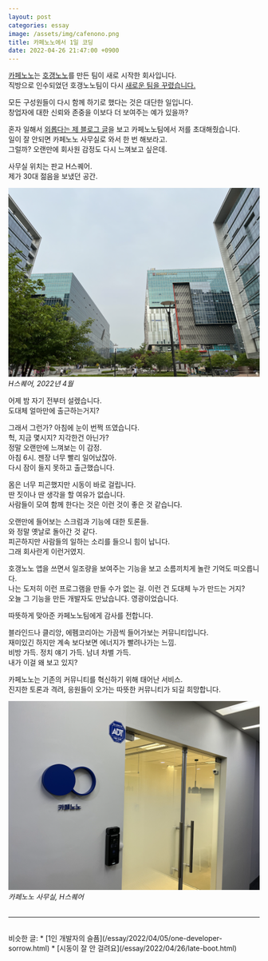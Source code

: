```yaml
---
layout: post
categories: essay
image: /assets/img/cafenono.png
title: 카페노노에서 1일 코딩
date: 2022-04-26 21:47:00 +0900
---
```


[카페노노](https://cafenono.com/)는 [호갱노노](https://hogangnono.com/)를 만든 팀이 새로 시작한 회사입니다.  
직방으로 인수되었던 호갱노노팀이 다시 [새로운 팀을 꾸렸습니다.](https://www.donga.com/news/Economy/article/all/20210602/107241535/1)

모든 구성원들이 다시 함께 하기로 했다는 것은 대단한 일입니다.  
창업자에 대한 신뢰와 존중을 이보다 더 보여주는 예가 있을까?

혼자 일해서 [외롭다는 제 블로그 글](/essay/2022/04/05/one-developer-sorrow.html)을 보고 카페노노팀에서 저를 초대해줬습니다.  
일이 잘 안되면 카페노노 사무실로 와서 한 번 해보라고.  
그럴까? 오랜만에 회사원 감정도 다시 느껴보고 싶은데.

사무실 위치는 판교 H스퀘어.  
제가 30대 젊음을 보냈던 공간.

![](/assets/img/h-square-s.png)  
*H스퀘어, 2022년 4월*

어제 밤 자기 전부터 설렜습니다.  
도대체 얼마만에 출근하는거지?

그래서 그런가? 아침에 눈이 번쩍 뜨였습니다.  
헉, 지금 몇시지? 지각한건 아닌가?  
정말 오랜만에 느껴보는 이 감정.  
아침 6시. 젠장 너무 빨리 일어났잖아.  
다시 잠이 들지 못하고 출근했습니다.

몸은 너무 피곤했지만 시동이 바로 걸립니다.  
딴 짓이나 딴 생각을 할 여유가 없습니다.  
사람들이 모여 함께 한다는 것은 이런 것이 좋은 것 같습니다.

오랜만에 들어보는 스크럼과 기능에 대한 토론들.  
와 정말 옛날로 돌아간 것 같다.  
피곤하지만 사람들의 일하는 소리를 들으니 힘이 납니다.  
그래 회사란게 이런거였지.

호갱노노 앱을 쓰면서 일조량을 보여주는 기능을 보고 소름끼치게 놀란 기억도 떠오릅니다.  
나는 도저히 이런 프로그램을 만들 수가 없는 걸. 이런 건 도대체 누가 만드는 거지?  
오늘 그 기능을 만든 개발자도 만났습니다. 영광이었습니다.

따뜻하게 맞아준 카페노노팀에게 감사를 전합니다.

블라인드나 클리앙, 에펨코리아는 가끔씩 들어가보는 커뮤니티입니다.  
재미있긴 하지만 계속 보다보면 에너지가 빨려나가는 느낌.  
비방 가득. 정치 얘기 가득. 남녀 차별 가득.  
내가 이걸 왜 보고 있지?

카페노노는 기존의 커뮤니티를 혁신하기 위해 태어난 서비스.  
진지한 토론과 격려, 응원들이 오가는 따뜻한 커뮤니티가 되길 희망합니다.

![](/assets/img/cafenono.png)  
*카페노노 사무실, H스퀘어*
<br>
<br>

---

<br>
비슷한 글:
* [1인 개발자의 슬픔](/essay/2022/04/05/one-developer-sorrow.html)
* [시동이 잘 안 걸려요](/essay/2022/04/26/late-boot.html)
